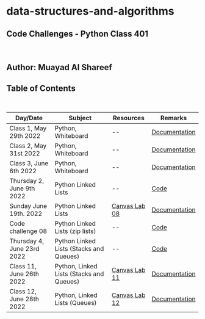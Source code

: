 # data-structures-and-algorithms

## **Code Challenges - Python Class 401**

</br>

## **Author: Muayad Al Shareef**

## Table of Contents

</br>

| Day/Date                   | Subject                                  | Resources                                                                            | Remarks            |
|----------------------------|------------------------------------------|--------------------------------------------------------------------------------------|--------------------|
| Class 1, May 29th 2022     | Python, Whiteboard                       | --                                                                                   | [Documentation](./Documentation/reverse_array/reverse_array.md) |
| Class 2, May 31st 2022     | Python, Whiteboard                       | --                                                                                   | [Documentation](./Documentation/array_insert_shift/array_insert_shift.md) |
| Class 3, June 6th 2022     | Python, Whiteboard                       | --                                                                                   | [Documentation](./Documentation/array_binary_search/README.md) |
| Thursday 2, June 9th 2022  | Python Linked Lists                      | --                                                                                   | [Code](data_structures_py/linked_list/README.md) |
| Sunday June 19th. 2022     | Python Linked Lists                      | [Canvas Lab 08](https://canvas.instructure.com/courses/4839248/assignments/30188570) | [Documentation](Documentation/linked_list_zip/linked_list_zip.md)|
| Code challenge 08          | Python Linked Lists (zip lists)          | --                                                                                   | [Code](./Documentation/linked_list_zip.md) |
| Thursday 4, June 23rd 2022 | Python Linked Lists (Stacks and Queues)  | --                                                                                   | [Code](./Documentation/stack_and_queue/stack_and_queue.md) |
| Class 11, June 26th 2022   | Python, Linked Lists (Stacks and Queues) | [Canvas Lab 11](https://canvas.instructure.com/courses/4839248/assignments/30188573) | [Documentation](./Documentation/stack_queue_pseudo/README.md) |
| Class 12, June 28th 2022   | Python, Linked Lists (Queues)            | [Canvas Lab 12](https://canvas.instructure.com/courses/4839248/assignments/30188574) | [Documentation](./Documentation/stack_queue_animal_shelter/README.md) |
